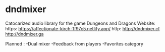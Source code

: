 # dndmixer
Catocarized audio library for the game Dungeons and Dragons
Website:
  https: https://affectionate-kirch-1f97c5.netlify.app/
  http:  http://dndmixer.cf
         http://dndmixer.ga

Planned :
  -Dual mixer
  -Feedback from players
  -Favorites category
